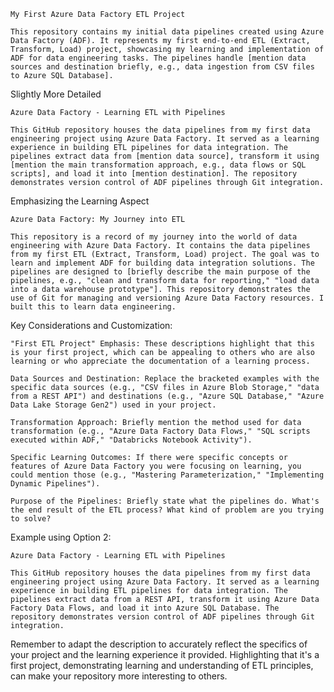     My First Azure Data Factory ETL Project

    This repository contains my initial data pipelines created using Azure Data Factory (ADF). It represents my first end-to-end ETL (Extract, Transform, Load) project, showcasing my learning and implementation of ADF for data engineering tasks. The pipelines handle [mention data sources and destination briefly, e.g., data ingestion from CSV files to Azure SQL Database].

  Slightly More Detailed

    Azure Data Factory - Learning ETL with Pipelines

    This GitHub repository houses the data pipelines from my first data engineering project using Azure Data Factory. It served as a learning experience in building ETL pipelines for data integration. The pipelines extract data from [mention data source], transform it using [mention the main transformation approach, e.g., data flows or SQL scripts], and load it into [mention destination]. The repository demonstrates version control of ADF pipelines through Git integration.

   Emphasizing the Learning Aspect

    Azure Data Factory: My Journey into ETL

    This repository is a record of my journey into the world of data engineering with Azure Data Factory. It contains the data pipelines from my first ETL (Extract, Transform, Load) project. The goal was to learn and implement ADF for building data integration solutions. The pipelines are designed to [briefly describe the main purpose of the pipelines, e.g., "clean and transform data for reporting," "load data into a data warehouse prototype"]. This repository demonstrates the use of Git for managing and versioning Azure Data Factory resources. I built this to learn data engineering.

Key Considerations and Customization:

    "First ETL Project" Emphasis: These descriptions highlight that this is your first project, which can be appealing to others who are also learning or who appreciate the documentation of a learning process.

    Data Sources and Destination: Replace the bracketed examples with the specific data sources (e.g., "CSV files in Azure Blob Storage," "data from a REST API") and destinations (e.g., "Azure SQL Database," "Azure Data Lake Storage Gen2") used in your project.

    Transformation Approach: Briefly mention the method used for data transformation (e.g., "Azure Data Factory Data Flows," "SQL scripts executed within ADF," "Databricks Notebook Activity").

    Specific Learning Outcomes: If there were specific concepts or features of Azure Data Factory you were focusing on learning, you could mention those (e.g., "Mastering Parameterization," "Implementing Dynamic Pipelines").

    Purpose of the Pipelines: Briefly state what the pipelines do. What's the end result of the ETL process? What kind of problem are you trying to solve?

Example using Option 2:

    Azure Data Factory - Learning ETL with Pipelines

    This GitHub repository houses the data pipelines from my first data engineering project using Azure Data Factory. It served as a learning experience in building ETL pipelines for data integration. The pipelines extract data from a REST API, transform it using Azure Data Factory Data Flows, and load it into Azure SQL Database. The repository demonstrates version control of ADF pipelines through Git integration.

Remember to adapt the description to accurately reflect the specifics of your project and the learning experience it provided. Highlighting that it's a first project, demonstrating learning and understanding of ETL principles, can make your repository more interesting to others.

